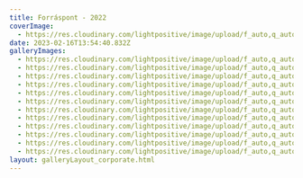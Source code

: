 ```yaml
---
title: Forráspont - 2022
coverImage:
  - https://res.cloudinary.com/lightpositive/image/upload/f_auto,q_auto/v1676555798/uploads/T-Mobile_Globus%20konzervgy%C3%A1r%202022/KIOSK-Max%20and%20Future-HPE%20kar%C3%A1csony%202022/Brain%20Bar%202022/Forr%C3%A1spont%202022/szeptember_18.jpg
date: 2023-02-16T13:54:40.832Z
galleryImages:
  - https://res.cloudinary.com/lightpositive/image/upload/f_auto,q_auto/v1676555798/uploads/T-Mobile_Globus%20konzervgy%C3%A1r%202022/KIOSK-Max%20and%20Future-HPE%20kar%C3%A1csony%202022/Brain%20Bar%202022/Forr%C3%A1spont%202022/szeptember_18.jpg
  - https://res.cloudinary.com/lightpositive/image/upload/f_auto,q_auto/v1676555798/uploads/T-Mobile_Globus%20konzervgy%C3%A1r%202022/KIOSK-Max%20and%20Future-HPE%20kar%C3%A1csony%202022/Brain%20Bar%202022/Forr%C3%A1spont%202022/img1.jpg
  - https://res.cloudinary.com/lightpositive/image/upload/f_auto,q_auto/v1676555798/uploads/T-Mobile_Globus%20konzervgy%C3%A1r%202022/KIOSK-Max%20and%20Future-HPE%20kar%C3%A1csony%202022/Brain%20Bar%202022/Forr%C3%A1spont%202022/img1_13.jpg
  - https://res.cloudinary.com/lightpositive/image/upload/f_auto,q_auto/v1676555798/uploads/T-Mobile_Globus%20konzervgy%C3%A1r%202022/KIOSK-Max%20and%20Future-HPE%20kar%C3%A1csony%202022/Brain%20Bar%202022/Forr%C3%A1spont%202022/img1_12.jpg
  - https://res.cloudinary.com/lightpositive/image/upload/f_auto,q_auto/v1676555798/uploads/T-Mobile_Globus%20konzervgy%C3%A1r%202022/KIOSK-Max%20and%20Future-HPE%20kar%C3%A1csony%202022/Brain%20Bar%202022/Forr%C3%A1spont%202022/img1_9.jpg
  - https://res.cloudinary.com/lightpositive/image/upload/f_auto,q_auto/v1676555798/uploads/T-Mobile_Globus%20konzervgy%C3%A1r%202022/KIOSK-Max%20and%20Future-HPE%20kar%C3%A1csony%202022/Brain%20Bar%202022/Forr%C3%A1spont%202022/img1_8.jpg
  - https://res.cloudinary.com/lightpositive/image/upload/f_auto,q_auto/v1676555797/uploads/T-Mobile_Globus%20konzervgy%C3%A1r%202022/KIOSK-Max%20and%20Future-HPE%20kar%C3%A1csony%202022/Brain%20Bar%202022/Forr%C3%A1spont%202022/img1_4.jpg
  - https://res.cloudinary.com/lightpositive/image/upload/f_auto,q_auto/v1676555797/uploads/T-Mobile_Globus%20konzervgy%C3%A1r%202022/KIOSK-Max%20and%20Future-HPE%20kar%C3%A1csony%202022/Brain%20Bar%202022/Forr%C3%A1spont%202022/img1_7.jpg
  - https://res.cloudinary.com/lightpositive/image/upload/f_auto,q_auto/v1676555797/uploads/T-Mobile_Globus%20konzervgy%C3%A1r%202022/KIOSK-Max%20and%20Future-HPE%20kar%C3%A1csony%202022/Brain%20Bar%202022/Forr%C3%A1spont%202022/img1_5.jpg
  - https://res.cloudinary.com/lightpositive/image/upload/f_auto,q_auto/v1676555797/uploads/T-Mobile_Globus%20konzervgy%C3%A1r%202022/KIOSK-Max%20and%20Future-HPE%20kar%C3%A1csony%202022/Brain%20Bar%202022/Forr%C3%A1spont%202022/img1_2.jpg
  - https://res.cloudinary.com/lightpositive/image/upload/f_auto,q_auto/v1676555797/uploads/T-Mobile_Globus%20konzervgy%C3%A1r%202022/KIOSK-Max%20and%20Future-HPE%20kar%C3%A1csony%202022/Brain%20Bar%202022/Forr%C3%A1spont%202022/img1_1.jpg
  - https://res.cloudinary.com/lightpositive/image/upload/f_auto,q_auto/v1676555797/uploads/T-Mobile_Globus%20konzervgy%C3%A1r%202022/KIOSK-Max%20and%20Future-HPE%20kar%C3%A1csony%202022/Brain%20Bar%202022/Forr%C3%A1spont%202022/img1_3.jpg
layout: galleryLayout_corporate.html
---
```

